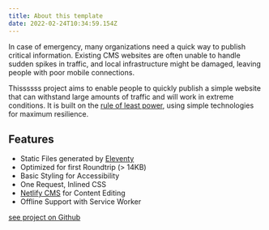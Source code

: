 ```yaml
---
title: About this template
date: 2022-02-24T10:34:59.154Z
---
```

In case of emergency, many organizations need a quick way to publish critical information. Existing CMS websites are often unable to handle sudden spikes in traffic, and local infrastructure might be damaged, leaving people with poor mobile connections.

Thissssss project aims to enable people to quickly publish a simple website that can withstand large amounts of traffic and will work in extreme conditions. It is built on the [rule of least power](https://en.wikipedia.org/wiki/Rule_of_least_power), using simple technologies for maximum resilience.

## Features

* Static Files generated by [Eleventy](https://11ty.dev)
* Optimized for first Roundtrip (> 14KB)
* Basic Styling for Accessibility
* One Request, Inlined CSS
* [Netlify CMS](https://www.netlifycms.org/) for Content Editing
* Offline Support with Service Worker

[see project on Github](https://github.com/maxboeck/emergency-site)